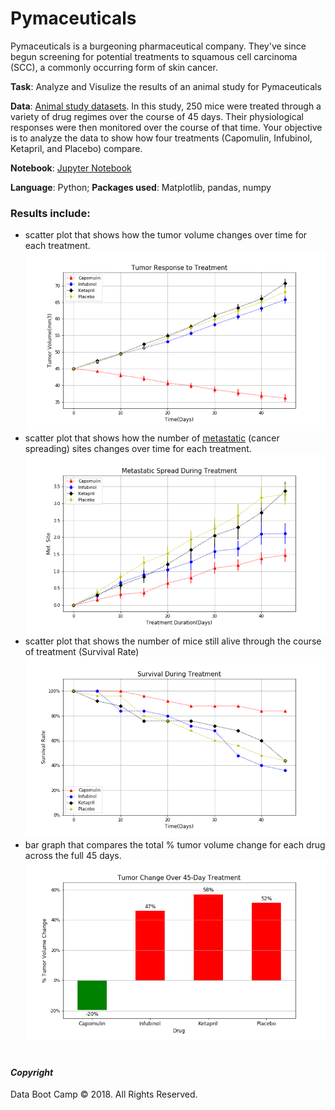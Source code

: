 # Pymaceuticals

Pymaceuticals is a burgeoning pharmaceutical company. They've since begun screening for potential treatments to squamous cell carcinoma (SCC), a commonly occurring form of skin cancer.

**Task**: Analyze and Visulize the results of an animal study for Pymaceuticals

**Data**: [Animal study datasets](data). In this study, 250 mice were treated through a variety of drug regimes over the course of 45 days. Their physiological responses were then monitored over the course of that time. Your objective is to analyze the data to show how four treatments (Capomulin, Infubinol, Ketapril, and Placebo) compare.

**Notebook**: [Jupyter Notebook](pymaceuticals_starter-solved.ipynb)

**Language**: Python; **Packages used**: Matplotlib, pandas, numpy 


### Results include:
* scatter plot that shows how the tumor volume changes over time for each treatment.
![Result](Tumor_Response_to_Treatment.png)
* scatter plot that shows how the number of [metastatic](https://en.wikipedia.org/wiki/Metastasis) (cancer spreading) sites changes over time for each treatment.
![Result](Metastatic_Spread_During_Treatment.png)
* scatter plot that shows the number of mice still alive through the course of treatment (Survival Rate)
![Result](Survival_During_Treatment.png)
* bar graph that compares the total % tumor volume change for each drug across the full 45 days.
![Result](Tumor_Change_Over_45-Day_Treatment.png)




#
#### *Copyright*
Data Boot Camp © 2018. All Rights Reserved.
